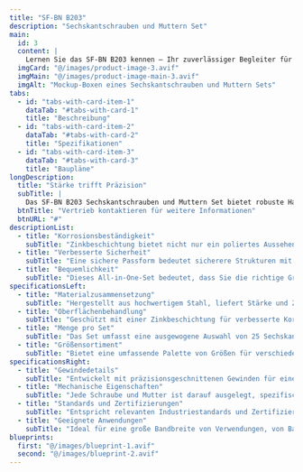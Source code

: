 ```yaml
---
title: "SF-BN B203"
description: "Sechskantschrauben und Muttern Set"
main:
  id: 3
  content: |
    Lernen Sie das SF-BN B203 kennen – Ihr zuverlässiger Begleiter für professionelle Befestigungen. Dieses umfassende Box-Set kommt mit einer vielseitigen Auswahl von Sechskantschrauben und Muttern, sorgfältig gefertigt, um den stärksten Halt für Ihre Bau- und Montageprojekte zu bieten.
  imgCard: "@/images/product-image-3.avif"
  imgMain: "@/images/product-image-main-3.avif"
  imgAlt: "Mockup-Boxen eines Sechskantschrauben und Muttern Sets"
tabs:
  - id: "tabs-with-card-item-1"
    dataTab: "#tabs-with-card-1"
    title: "Beschreibung"
  - id: "tabs-with-card-item-2"
    dataTab: "#tabs-with-card-2"
    title: "Spezifikationen"
  - id: "tabs-with-card-item-3"
    dataTab: "#tabs-with-card-3"
    title: "Baupläne"
longDescription:
  title: "Stärke trifft Präzision"
  subTitle: |
    Das SF-BN B203 Sechskantschrauben und Muttern Set bietet robuste Haltbarkeit und Präzision für Bauprofis und gewährleistet zuverlässige Leistung in jeder Anwendung, vom Hausbau bis zur Maschinenmontage.
  btnTitle: "Vertrieb kontaktieren für weitere Informationen"
  btnURL: "#"
descriptionList:
  - title: "Korrosionsbeständigkeit"
    subTitle: "Zinkbeschichtung bietet nicht nur ein poliertes Aussehen, sondern schützt auch vor Korrosion und gewährleistet Langlebigkeit."
  - title: "Verbesserte Sicherheit"
    subTitle: "Eine sichere Passform bedeutet sicherere Strukturen mit reduziertem Risiko von Komponentenausfällen."
  - title: "Bequemlichkeit"
    subTitle: "Dieses All-in-One-Set bedeutet, dass Sie die richtige Größe zur Hand haben, wodurch Projektverzögerungen und zusätzliche Fahrten zum Baumarkt reduziert werden."
specificationsLeft:
  - title: "Materialzusammensetzung"
    subTitle: "Hergestellt aus hochwertigem Stahl, liefert Stärke und Zuverlässigkeit für anspruchsvolle Anwendungen."
  - title: "Oberflächenbehandlung"
    subTitle: "Geschützt mit einer Zinkbeschichtung für verbesserte Korrosionsbeständigkeit und Langlebigkeit."
  - title: "Menge pro Set"
    subTitle: "Das Set umfasst eine ausgewogene Auswahl von 25 Sechskantschrauben und 25 passenden Muttern."
  - title: "Größensortiment"
    subTitle: "Bietet eine umfassende Palette von Größen für verschiedene Projektanforderungen, gewährleistet Kompatibilität und Vielseitigkeit."
specificationsRight:
  - title: "Gewindedetails"
    subTitle: "Entwickelt mit präzisionsgeschnittenen Gewinden für eine sichere Passform und einfache Installation."
  - title: "Mechanische Eigenschaften"
    subTitle: "Jede Schraube und Mutter ist darauf ausgelegt, spezifische Belastbarkeits- oder Festigkeitsklassen zu erfüllen, geeignet für strukturelle Anwendungen."
  - title: "Standards und Zertifizierungen"
    subTitle: "Entspricht relevanten Industriestandards und Zertifizierungen, gewährleistet konsistente Qualität und Sicherheit."
  - title: "Geeignete Anwendungen"
    subTitle: "Ideal für eine große Bandbreite von Verwendungen, von Bauumgebungen bis zu mechanischen Baugruppen, die starke und sichere Verbindungen erfordern."
blueprints:
  first: "@/images/blueprint-1.avif"
  second: "@/images/blueprint-2.avif"  
---
```

